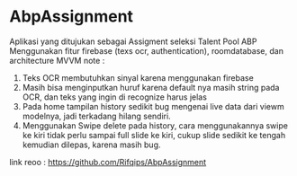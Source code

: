 # AbpAssignment
 Aplikasi yang ditujukan sebagai Assigment seleksi Talent Pool ABP
 Menggunakan fitur firebase (texs ocr, authentication), roomdatabase, dan architecture MVVM
 note : 
 1. Teks OCR membutuhkan sinyal karena menggunakan firebase
 2. Masih bisa menginputkan huruf karena default nya masih string pada OCR, dan teks yang ingin di recognize harus jelas
 3. Pada home tampilan history sedikit bug mengenai live data dari viewm modelnya, jadi terkadang hilang sendiri.
 4. Menggunakan Swipe delete pada history, cara menggunakannya swipe ke kiri tidak perlu sampai full slide ke kiri, cukup slide sedikit ke tengah kemudian dilepas,    karena masih bug.
 
 link reoo : https://github.com/Rifqips/AbpAssignment
 
